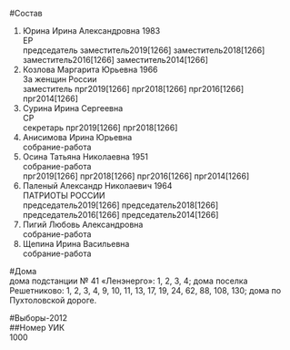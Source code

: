 #Состав  
1. Юрина Ирина Александровна 1983  
    ЕР  
    председатель заместитель2019[1266] заместитель2018[1266] заместитель2016[1266] заместитель2014[1266]  
2. Козлова Маргарита Юрьевна 1966  
    За женщин России  
    заместитель прг2019[1266] прг2018[1266] прг2016[1266] прг2014[1266]  
3. Сурина Ирина Сергеевна  
    СР  
    секретарь прг2019[1266] прг2018[1266]  
4. Анисимова Ирина Юрьевна  
    собрание-работа  
5. Осина Татьяна Николаевна 1951  
    собрание-работа  
    прг2019[1266] прг2018[1266] прг2016[1266] прг2014[1266]  
6. Паленый Александр Николаевич 1964  
    ПАТРИОТЫ РОССИИ  
    председатель2019[1266] председатель2018[1266] председатель2016[1266] председатель2014[1266]  
7. Пигий Любовь Александровна  
    собрание-работа  
8. Щепина Ирина Васильевна  
    собрание-работа  
  
#Дома  
дома подстанции № 41 «Ленэнерго»: 1, 2, 3, 4; дома поселка Решетниково: 1, 2, 3, 4, 9, 10, 11, 13, 17, 19, 24, 62, 88, 108, 130; дома по Пухтоловской дороге.  
  
#Выборы-2012  
##Номер УИК  
1000  

